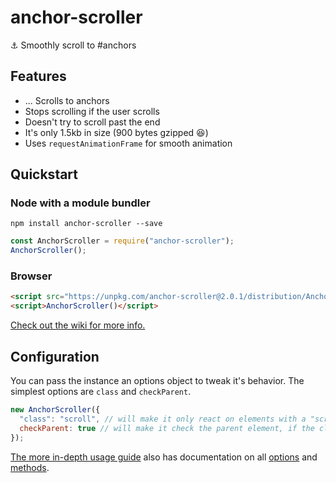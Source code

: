 # anchor-scroller
⚓️ Smoothly scroll to #anchors

## Features
* ... Scrolls to anchors
* Stops scrolling if the user scrolls
* Doesn't try to scroll past the end
* It's only 1.5kb in size (900 bytes gzipped 😆)
* Uses `requestAnimationFrame` for smooth animation

## Quickstart

### Node with a module bundler
```shell
npm install anchor-scroller --save
```
```javascript
const AnchorScroller = require("anchor-scroller");
AnchorScroller();
```

### Browser
```html
<script src="https://unpkg.com/anchor-scroller@2.0.1/distribution/AnchorScroller.js"></script>
<script>AnchorScroller()</script>
```

[Check out the wiki for more info.](https://github.com/semlette/anchor-scroller/wiki)

## Configuration

You can pass the instance an options object to tweak it's behavior. The simplest options are `class` and `checkParent`.
```javascript
new AnchorScroller({
  "class": "scroll", // will make it only react on elements with a "scroll" class.
  checkParent: true // will make it check the parent element, if the clicked element didn't match the criteria.
});
```

[The more in-depth usage guide](https://github.com/semlette/anchor-scroller/wiki/Using-Anchor-Scroller) also has documentation on all [options](https://github.com/semlette/anchor-scroller/wiki/Using-Anchor-Scroller#options) and [methods](https://github.com/semlette/anchor-scroller/wiki/Using-Anchor-Scroller#methods).
